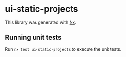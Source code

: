 # ui-static-projects

This library was generated with [Nx](https://nx.dev).

## Running unit tests

Run `nx test ui-static-projects` to execute the unit tests.
